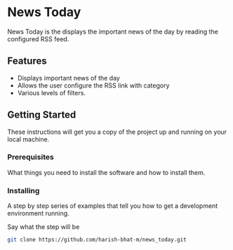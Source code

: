# News Today

News Today is the displays the important news of the day by reading the configured RSS feed.

## Features

- Displays important news of the day
- Allows the user configure the RSS link with category
- Various levels of filters.

## Getting Started

These instructions will get you a copy of the project up and running on your local machine.

### Prerequisites

What things you need to install the software and how to install them.

### Installing

A step by step series of examples that tell you how to get a development environment running.

Say what the step will be

```bash
git clone https://github.com/harish-bhat-m/news_today.git